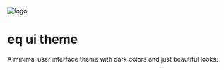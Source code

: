 ![logo](file://../assets/eq-ui-logo.svg)

# eq ui theme

A minimal user interface theme with dark colors and just beautiful looks.
